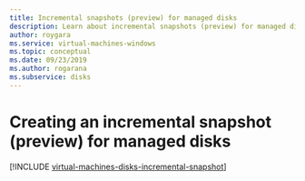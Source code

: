 ```yaml
---
title: Incremental snapshots (preview) for managed disks 
description: Learn about incremental snapshots (preview) for managed disks, including how to create them using PowerShell and Azure Resource Manager.
author: roygara
ms.service: virtual-machines-windows
ms.topic: conceptual
ms.date: 09/23/2019
ms.author: rogarana
ms.subservice: disks
---
```



# Creating an incremental snapshot (preview) for managed disks
[!INCLUDE [virtual-machines-disks-incremental-snapshot](../../../includes/virtual-machines-disks-incremental-snapshot.md)]
